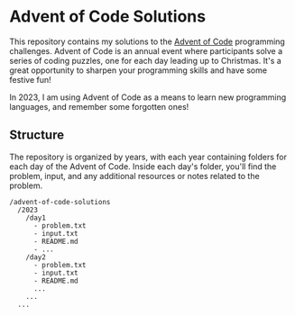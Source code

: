 # Advent of Code Solutions

This repository contains my solutions to the [Advent of Code](https://adventofcode.com) programming challenges. Advent of Code is an annual event where participants solve a series of coding puzzles, one for each day leading up to Christmas. It's a great opportunity to sharpen your programming skills and have some festive fun!

In 2023, I am using Advent of Code as a means to learn new programming languages, and remember some forgotten ones!

## Structure

The repository is organized by years, with each year containing folders for each day of the Advent of Code. Inside each day's folder, you'll find the problem, input, and any additional resources or notes related to the problem.

```
/advent-of-code-solutions
  /2023
    /day1
      - problem.txt
      - input.txt
      - README.md
      - ...
    /day2
      - problem.txt
      - input.txt
      - README.md
      ...
    ...
  ...
```
